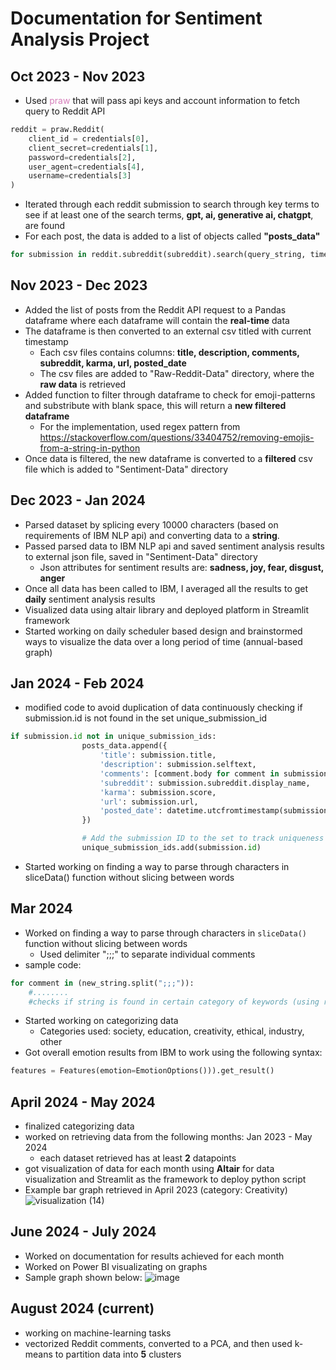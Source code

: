 # Documentation for Sentiment Analysis Project

## Oct 2023 - Nov 2023
- Used <span style="color: #d67fbb">praw</span> that will pass api keys and account information to fetch query to Reddit API
``` python
reddit = praw.Reddit(
    client_id = credentials[0],
    client_secret=credentials[1],
    password=credentials[2],
    user_agent=credentials[4],
    username=credentials[3]
)
```


- Iterated through each reddit submission to search through key terms to see if at least one of the search terms, **gpt, ai, generative ai, chatgpt**, are found
- For each post, the data is added to a list of objects called **"posts_data"**
``` python
for submission in reddit.subreddit(subreddit).search(query_string, time_filter='day', limit=20):

```

## Nov 2023 - Dec 2023
- Added the list of posts from the Reddit API request to a Pandas dataframe where each dataframe will contain the **real-time** data
- The dataframe is then converted to an external csv titled with current timestamp
	- Each csv files contains columns: **title, description, comments, subreddit, karma, url, posted_date**
 	- The csv files are added to "Raw-Reddit-Data" directory, where the **raw data** is retrieved
- Added function to filter through dataframe to check for emoji-patterns and substribute with blank space, this will return a **new filtered dataframe**
	- For the implementation, used regex pattern from <href>https://stackoverflow.com/questions/33404752/removing-emojis-from-a-string-in-python </href>
- Once data is filtered, the new dataframe is converted to a **filtered** csv file which is added to "Sentiment-Data" directory

## Dec 2023 - Jan 2024
- Parsed dataset by splicing every 10000 characters (based on requirements of IBM NLP api) and converting data to a **string**. 
- Passed parsed data to IBM NLP api and saved sentiment analysis results to external json file, saved in "Sentiment-Data" directory
	- Json attributes for sentiment results are: **sadness, joy, fear, disgust, anger**
- Once all data has been called to IBM, I averaged all the results to get **daily** sentiment analysis results
- Visualized data using altair library and deployed platform in Streamlit framework
- Started working on daily scheduler based design and brainstormed ways to visualize the data over a long period of time (annual-based graph)


## Jan 2024 - Feb 2024
- modified code to avoid duplication of data continuously checking if submission.id is not found in the set unique_submission_id
```python
if submission.id not in unique_submission_ids:
                posts_data.append({
                    'title': submission.title,
                    'description': submission.selftext,
                    'comments': [comment.body for comment in submission.comments.list()],
                    'subreddit': submission.subreddit.display_name,
                    'karma': submission.score,
                    'url': submission.url,
                    'posted_date': datetime.utcfromtimestamp(submission.created_utc)
                })

                # Add the submission ID to the set to track uniqueness
                unique_submission_ids.add(submission.id)

```
- Started working on finding a way to parse through characters in sliceData() function without slicing between words 

## Mar 2024
- Worked on finding a way to parse through characters in ```sliceData()``` function without slicing between words
	- Used delimiter ";;;" to separate individual comments
 - sample code:
```python
for comment in (new_string.split(";;;")):
	#........
	#checks if string is found in certain category of keywords (using re.compile), it is added to its corresponding list
```
- Started working on categorizing data
	- Categories used: society, education, creativity, ethical, industry, other
- Got overall emotion results from IBM to work using the following syntax:
```python
features = Features(emotion=EmotionOptions())).get_result()
```

## April 2024 - May 2024
- finalized categorizing data
- worked on retrieving data from the following months: Jan 2023 - May 2024
	- each dataset retrieved has at least **2** datapoints
 - got visualization of data for each month using **Altair** for data visualization and Streamlit as the framework to deploy python script
- Example bar graph retrieved in April 2023 (category: Creativity)
![visualization (14)](https://github.com/user-attachments/assets/325bd454-6064-404b-8c7e-7784b06c7832)
   
## June 2024 - July 2024
- Worked on documentation for results achieved for each month
- Worked on Power BI visualizating on graphs
- Sample graph shown below:
![image](https://github.com/user-attachments/assets/cb0e1f47-8d4a-4eca-abc2-c6f079bc2d03)

## August 2024 (current)
- working on machine-learning tasks
- vectorized Reddit comments, converted to a PCA, and then used k-means to partition data into **5** clusters
